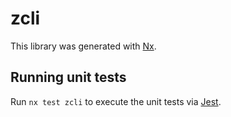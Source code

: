 # zcli

This library was generated with [Nx](https://nx.dev).

## Running unit tests

Run `nx test zcli` to execute the unit tests via [Jest](https://jestjs.io).
